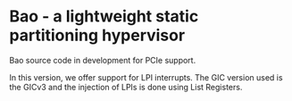 # Bao - a lightweight static partitioning hypervisor

Bao source code in development for PCIe support.

In this version, we offer support for LPI interrupts. The GIC version used is the GICv3 and the injection of LPIs is done using List Registers.
